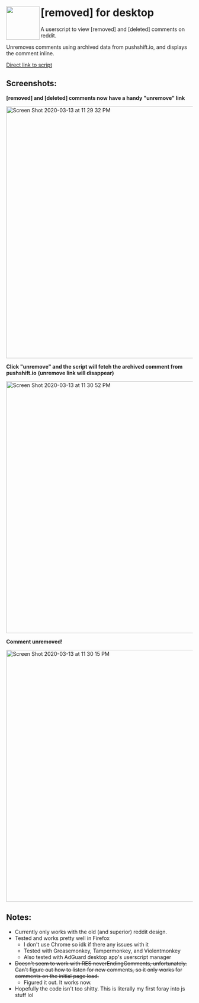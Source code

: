 # [removed] for desktop <img src="https://user-images.githubusercontent.com/13255511/74567142-b74a0380-4f3a-11ea-990b-c7d30f3fa078.png" width="90px" align="left">
A userscript to view [removed] and [deleted] comments on reddit.

Unremoves comments using archived data from pushshift.io, and displays the comment inline.

<a href="https://raw.githubusercontent.com/Humzaman/removed-desktop/master/removed.user.js">Direct link to script</a>

## Screenshots:
**[removed] and [deleted] comments now have a handy "unremove" link**

<img width="678" alt="Screen Shot 2020-03-13 at 11 29 32 PM" src="https://user-images.githubusercontent.com/13255511/76674970-ddd37c80-6582-11ea-998a-fe7311629600.png">

**Click "unremove" and the script will fetch the archived comment from pushshift.io**
**(unremove link will disappear)**

<img width="678" alt="Screen Shot 2020-03-13 at 11 30 52 PM" src="https://user-images.githubusercontent.com/13255511/76674974-eaf06b80-6582-11ea-80f3-6ff867b8bbe4.png">

**Comment unremoved!**

<img width="678" alt="Screen Shot 2020-03-13 at 11 30 15 PM" src="https://user-images.githubusercontent.com/13255511/76674979-fcd20e80-6582-11ea-9481-de2c3a1c06ea.png">

## Notes:
* Currently only works with the old (and superior) reddit design.
* Tested and works pretty well in Firefox
  - I don't use Chrome so idk if there any issues with it
  - Tested with Greasemonkey, Tampermonkey, and Violentmonkey
  - Also tested with AdGuard desktop app's userscript manager
* ~~Doesn't seem to work with RES neverEndingComments, unfortunately. Can't figure out how to listen for new comments, so it only works for comments on the initial page load.~~
  - Figured it out. It works now.
* Hopefully the code isn't too shitty. This is literally my first foray into js stuff lol
